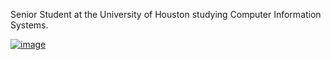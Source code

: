 Senior Student at the University of Houston studying Computer Information Systems.


[![image](https://img.shields.io/badge/LinkedIn-0077B5?style=for-the-badge&logo=linkedin&logoColor=white)](https://www.linkedin.com/in/patrick-kurth/)
